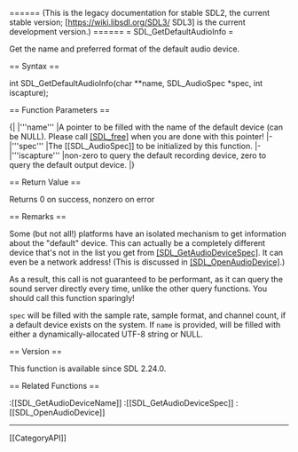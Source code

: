 ====== (This is the legacy documentation for stable SDL2, the current stable version; [https://wiki.libsdl.org/SDL3/ SDL3] is the current development version.) ======
= SDL_GetDefaultAudioInfo =

Get the name and preferred format of the default audio device.

== Syntax ==

<syntaxhighlight lang='c'>
int SDL_GetDefaultAudioInfo(char **name,
                            SDL_AudioSpec *spec,
                            int iscapture);
</syntaxhighlight>

== Function Parameters ==

{|
|'''name'''
|A pointer to be filled with the name of the default device (can be NULL). Please call [[SDL_free]]() when you are done with this pointer!
|-
|'''spec'''
|The [[SDL_AudioSpec]] to be initialized by this function.
|-
|'''iscapture'''
|non-zero to query the default recording device, zero to query the default output device.
|}

== Return Value ==

Returns 0 on success, nonzero on error

== Remarks ==

Some (but not all!) platforms have an isolated mechanism to get information
about the "default" device. This can actually be a completely different
device that's not in the list you get from [[SDL_GetAudioDeviceSpec]](). It
can even be a network address! (This is discussed in
[[SDL_OpenAudioDevice]]().)

As a result, this call is not guaranteed to be performant, as it can query
the sound server directly every time, unlike the other query functions. You
should call this function sparingly!

<code>spec</code> will be filled with the sample rate, sample format, and
channel count, if a default device exists on the system. If
<code>name</code> is provided, will be filled with either a
dynamically-allocated UTF-8 string or NULL.

== Version ==

This function is available since SDL 2.24.0.

== Related Functions ==

:[[SDL_GetAudioDeviceName]]
:[[SDL_GetAudioDeviceSpec]]
:[[SDL_OpenAudioDevice]]

----
[[CategoryAPI]]


